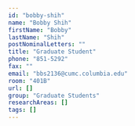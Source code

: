 ```yaml
---
id: "bobby-shih"
name: "Bobby Shih"
firstName: "Bobby"
lastName: "Shih"
postNominalLetters: ""
title: "Graduate Student"
phone: "851-5292"
fax: ""
email: "bbs2136@cumc.columbia.edu"
room: "401B"
url: []
group: "Graduate Students"
researchAreas: []
tags: []
---
```

